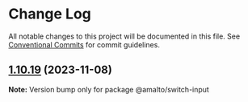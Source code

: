 # Change Log

All notable changes to this project will be documented in this file. See
[Conventional Commits](https://conventionalcommits.org) for commit guidelines.

## [1.10.19](https://github.com/amalto/platform6-ui-components/compare/@amalto/switch-input@1.10.18...@amalto/switch-input@1.10.19) (2023-11-08)

**Note:** Version bump only for package @amalto/switch-input
